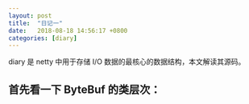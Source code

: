 ```yaml
---
layout: post
title:  "日记一"
date:   2018-08-18 14:56:17 +0800
categories: [diary]
---
```


diary 是 netty 中用于存储 I/O 数据的最核心的数据结构，本文解读其源码。

## 首先看一下 ByteBuf 的类层次：
